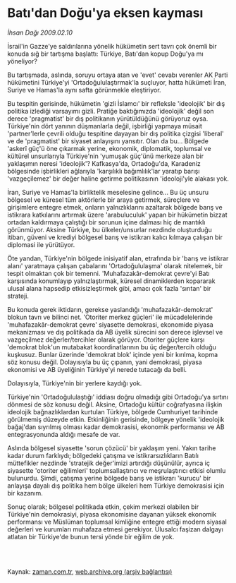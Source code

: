 # Batı'dan Doğu'ya eksen kayması

*İhsan Dağı 2009.02.10*

<td class="columnist-detail">
<p>İsrail'in Gazze'ye saldırılarına yönelik hükümetin sert tavrı çok önemli bir konuda sığ bir tartışma başlattı: Türkiye, Batı'dan kopup Doğu'ya mı yöneliyor?</p>
<p>
<div id="haberMetinDiv">
<p>Bu tartışmada, aslında, soruyu ortaya atan ve 'evet' cevabı verenler AK Parti hükümetini Türkiye'yi 'Ortadoğululaştırmak'la suçluyor, hatta hükümeti İran, Suriye ve Hamas'la aynı safta görünmekle eleştiriyor.
<p>Bu tespitin gerisinde, hükümetin 'gizli İslamcı' bir refleksle 'ideolojik' bir dış politika izlediği varsayımı gizli. Pratiğe baktığımızda 'ideolojik' değil son derece 'pragmatist' bir dış politikanın yürütüldüğünü görüyoruz oysa. Türkiye'nin dört yanının düşmanlarla değil, işbirliği yapmaya müsait 'partner'lerle çevrili olduğu tespitine dayayan bir dış politika çizgisi 'liberal' ve de 'pragmatist' bir siyaset anlayışını yansıtır. Olan da bu... Bölgede 'askerî güç'ü öne çıkarmak yerine, ekonomik, diplomatik, toplumsal ve kültürel unsurlarıyla Türkiye'nin 'yumuşak güç'ünü merkeze alan bir yaklaşımın neresi 'ideolojik'? Kafkasya'da, Ortadoğu'da, Karadeniz bölgesinde işbirlikleri ağlarıyla 'karşılıklı bağımlılık'lar yaratıp barışı 'vazgeçilemez' bir değer haline getirme politikasının 'ideoloji'yle alakası yok.
<p>İran, Suriye ve Hamas'la birliktelik meselesine gelince... Bu üç unsuru bölgesel ve küresel tüm aktörlerle bir araya getirmek, süreçlere ve girişimlere entegre etmek, onların yalnızlıklarını azaltarak bölgede barış ve istikrara katkılarını artırmak üzere 'arabuluculuk' yapan bir hükümetin bizzat ortadan kaldırmaya çalıştığı bir sorunun içine dalması hiç de mantıklı görünmüyor. Aksine Türkiye, bu ülkeler/unsurlar nezdinde oluşturduğu itibarı, güveni ve krediyi bölgesel barış ve istikrarı kalıcı kılmaya çalışan bir diplomasi ile yürütüyor.
<p>Öte yandan, Türkiye'nin bölgede inisiyatif alan, etrafında bir 'barış ve istikrar alanı' yaratmaya çalışan çabalarını 'Ortadoğululaşma' olarak nitelemek, bir tespit olmaktan çok bir temenni. 'Muhafazakâr-demokrat çevre'yi Batı karşısında konumlayıp yalnızlaştırmak, küresel dinamiklerden kopararak ulusal alana hapsedip etkisizleştirmek gibi, amacı çok fazla 'sırıtan' bir strateji. 
<p>Bu konuda gerek iktidarın, gerekse yaslandığı 'muhafazakâr-demokrat' blokun tavrı ve bilinci net. 'Otoriter merkez güçleri' ile mücadelelerinde 'muhafazakâr-demokrat çevre' siyasette demokrasi, ekonomide piyasa mekanizması ve dış politikada da AB üyelik sürecini son derece işlevsel ve vazgeçilmez değerler/tercihler olarak görüyor. Otoriter güçlere karşı 'demokrat blok'un mutabakat koordinatlarının bu üç değer/tercih olduğu kuşkusuz. Bunlar üzerinde 'demokrat blok' içinde yeni bir kırılma, kopma söz konusu değil. Dolayısıyla bu üç çıpanın, yani demokrasi, piyasa ekonomisi ve AB üyeliğinin Türkiye'yi nerede tutacağı da belli.
<p>Dolayısıyla, Türkiye'nin bir yerlere kaydığı yok.
<p>Türkiye'nin 'Ortadoğululaştığı' iddiası doğru olmadığı gibi Ortadoğu'ya sırtını dönmesi de söz konusu değil. Aksine, Ortadoğu kültür coğrafyasına ilişkin ideolojik bağnazlıklardan kurtulan Türkiye, bölgede Cumhuriyet tarihinde görülmemiş düzeyde etkin. Etkinliğinin gerisinde, bölgeye yönelik 'ideolojik bağaj'dan sıyrılmış olması kadar demokrasisi, ekonomik performansı ve AB entegrasyonunda aldığı mesafe de var.
<p>Aslında bölgesel siyasette 'sorun çözücü' bir yaklaşım yeni. Yakın tarihe kadar durum farklıydı; bölgedeki çatışma ve istikrarsızlıkların Batılı müttefikler nezdinde 'stratejik değer'imizi artırdığı düşünülür, ayrıca iç siyasette 'otoriter eğilimleri' toplumsallaştırıcı ve meşrulaştırıcı etkisi olumlu bulunurdu. Şimdi, çatışma yerine bölgede barış ve istikrarı 'kurucu' bir anlayışa dayalı dış politika hem bölge ülkeleri hem Türkiye demokrasisi için bir kazanım.
<p>Sonuç olarak; bölgesel politikada etkin, çekim merkezi olabilen bir Türkiye'nin demokrasiyi, piyasa ekonomisine dayanan yüksek ekonomik performansı ve Müslüman toplumsal kimliğine entegre ettiği modern siyasal değerleri ve kurumları muhafaza etmesi gerekiyor. Ulusalcı faşizan dalgayı atlatan bir Türkiye'de bunun tersi yönde bir eğilim de yok.</p></p></p></p></p></p></p></p></p></div>
</p>


<p><br>
		 </br></p></td>

Kaynak: [zaman.com.tr](http://zaman.com.tr/yazar.do?yazino=813503), [web.archive.org (arşiv bağlantısı)](http://web.archive.org/web/20120307001439/http://www.zaman.com.tr:80/yazar.do?yazino=813503)
